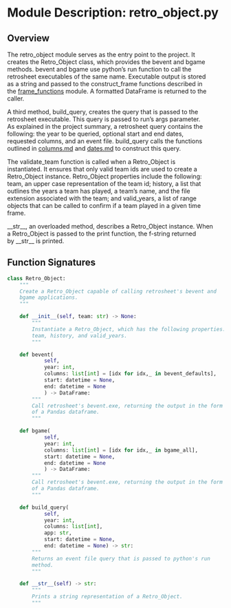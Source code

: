 # Module Description:  retro_object.py<br/>

## Overview<br/>

The retro_object module serves as the entry point to the project.  It<br/>
creates the Retro_Object class, which provides the bevent and bgame<br/>
methods.  bevent and bgame use python’s run function to call the<br/>
retrosheet executables of the same name.  Executable output is stored<br/>
as a string and passed to the construct_frame functions described in<br/>
the [frame_functions](/frame_functions.md) module.  A formatted DataFrame is returned to the<br/>
caller.<br/>

A third method, build_query, creates the query that is passed to the<br/>
retrosheet executable.  This query is passed to run’s args parameter.<br/>
As explained in the project summary, a retrosheet query contains the<br/>
following:  the year to be queried, optional start and end dates,<br/>
requested columns, and an event file.  build_query calls the functions<br/>
outlined in [columns.md](/columns.md) and [dates.md](/dates.md) to construct this query.<br/>

The validate_team function is called when a Retro_Object is<br/>
instantiated.  It ensures that only valid team ids are used to create a<br/>
Retro_Object instance.  Retro_Object properties include the following:<br/>
team, an upper case representation of the team id; history, a list that<br/>
outlines the years a team has played, a team’s name, and the file<br/>
extension associated with the team; and valid_years, a list of range<br/>
objects that can be called to confirm if a team played in a given time<br/>
frame.<br/>

\_\_str\_\_, an overloaded method, describes a Retro_Object instance.  When<br/>
a Retro_Object is passed to the print function, the f-string returned<br/>
by \_\_str\_\_ is printed.<br/>

## Function Signatures<br/>

```python
class Retro_Object:
    """
    Create a Retro_Object capable of calling retrosheet's bevent and
    bgame applications.
    """

    def __init__(self, team: str) -> None:
        """
        Instantiate a Retro_Object, which has the following properties:
        team, history, and valid_years.
        """

    def bevent(
            self,
            year: int,
            columns: list[int] = [idx for idx,_ in bevent_defaults],
            start: datetime = None,
            end: datetime = None
            ) -> DataFrame:
        """
        Call retrosheet's bevent.exe, returning the output in the form
        of a Pandas dataframe.
        """

    def bgame(
            self,
            year: int,
            columns: list[int] = [idx for idx,_ in bgame_all],
            start: datetime = None,
            end: datetime = None
            ) -> DataFrame:
        """
        Call retrosheet's bevent.exe, returning the output in the form
        of a Pandas dataframe.
        """

    def build_query(
            self,
            year: int,
            columns: list[int],
            app: str,
            start: datetime = None,
            end: datetime = None) -> str:
        """
        Returns an event file query that is passed to python's run
        method.
        """

    def __str__(self) -> str:
        """
        Prints a string representation of a Retro_Object.
        """
```
